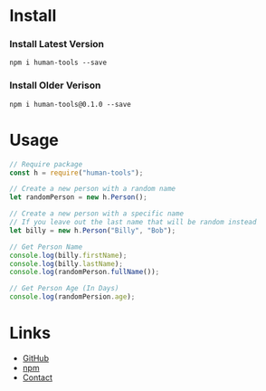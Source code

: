 # Install
### Install Latest Version
```
npm i human-tools --save
```
### Install Older Verison
```
npm i human-tools@0.1.0 --save
```

# Usage
```javascript
// Require package
const h = require("human-tools");

// Create a new person with a random name
let randomPerson = new h.Person();

// Create a new person with a specific name
// If you leave out the last name that will be random instead
let billy = new h.Person("Billy", "Bob");

// Get Person Name
console.log(billy.firstName);
console.log(billy.lastName);
console.log(randomPerson.fullName());

// Get Person Age (In Days)
console.log(randomPersion.age);
```

# Links
- [GitHub][1]
- [npm][2]
- [Contact][3]

[1]: https://github.com/MininMobile/human-tools
[2]: https://www.npmjs.com/package/human-tools
[3]: mailto:notminin@pm.me